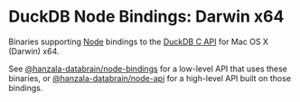 # DuckDB Node Bindings: Darwin x64

Binaries supporting [Node](https://nodejs.org/) bindings to the [DuckDB C API](https://duckdb.org/docs/api/c/overview) for Mac OS X (Darwin) x64.

See [@hanzala-databrain/node-bindings](https://www.npmjs.com/package/@hanzala-databrain/node-bindings) for a low-level API that uses these binaries, or [@hanzala-databrain/node-api](https://www.npmjs.com/package/@hanzala-databrain/node-api) for a high-level API built on those bindings.
